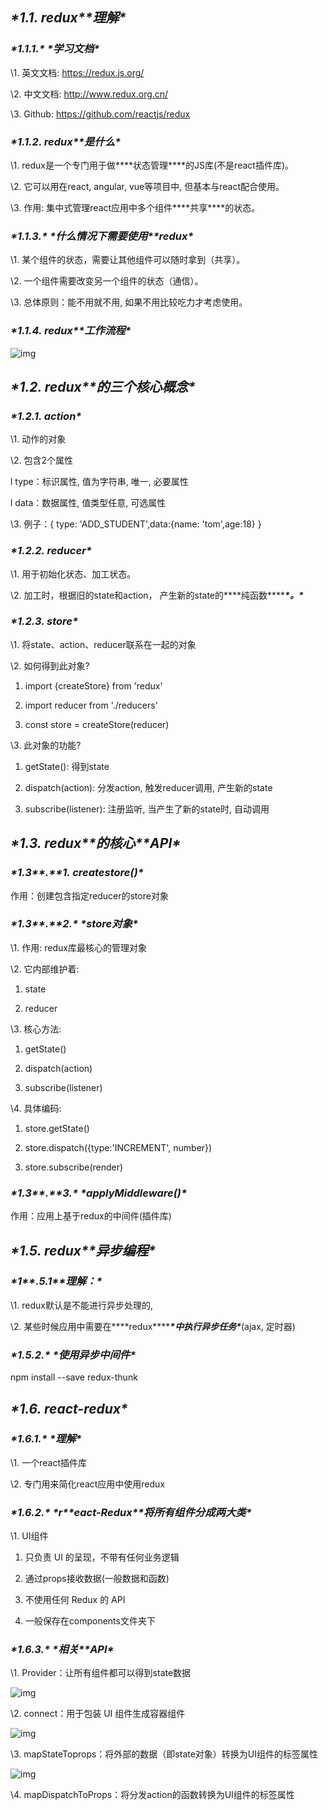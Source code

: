 ## ***\*1.1. redux\*******\*理解\****

### ***\*1.1.1.\**** ***\*学习文档\****

\1. 英文文档: https://redux.js.org/

\2. 中文文档: http://www.redux.org.cn/

\3. Github: https://github.com/reactjs/redux

### ***\*1.1.2. redux\*******\*是什么\****

\1. redux是一个专门用于做***\*状态管理\****的JS库(不是react插件库)。

\2. 它可以用在react, angular, vue等项目中, 但基本与react配合使用。

\3. 作用: 集中式管理react应用中多个组件***\*共享\****的状态。

### ***\*1.1.3.\**** ***\*什么情况下需要使用\*******\*redux\****

\1. 某个组件的状态，需要让其他组件可以随时拿到（共享）。

\2. 一个组件需要改变另一个组件的状态（通信）。

\3. 总体原则：能不用就不用, 如果不用比较吃力才考虑使用。

### ***\*1.1.4. redux\*******\*工作流程\****

![img](file:///C:\Users\susu\AppData\Local\Temp\ksohtml\wpsF63.tmp.jpg) 

## ***\*1.2. redux\*******\*的三个核心概念\****

### ***\*1.2.1. action\****

\1. 动作的对象

\2. 包含2个属性

l type：标识属性, 值为字符串, 唯一, 必要属性

l data：数据属性, 值类型任意, 可选属性

\3. 例子：{ type: 'ADD_STUDENT',data:{name: 'tom',age:18} }

### ***\*1.2.2. reducer\****

\1. 用于初始化状态、加工状态。

\2. 加工时，根据旧的state和action， 产生新的state的***\*纯函数\*******\*。\****

### ***\*1.2.3. store\****

\1. 将state、action、reducer联系在一起的对象

\2. 如何得到此对象?

1) import {createStore} from 'redux'

2) import reducer from './reducers'

3) const store = createStore(reducer)

\3. 此对象的功能?

1) getState(): 得到state

2) dispatch(action): 分发action, 触发reducer调用, 产生新的state

3) subscribe(listener): 注册监听, 当产生了新的state时, 自动调用

## ***\*1.3. redux\*******\*的核心\*******\*API\****

### ***\*1.3\*******\*.\*******\*1. createstore()\****

作用：创建包含指定reducer的store对象

### ***\*1.3\*******\*.\*******\*2.\**** ***\*store对象\****

\1. 作用: redux库最核心的管理对象

\2. 它内部维护着:

1) state

2) reducer

\3. 核心方法:

1) getState()

2) dispatch(action)

3) subscribe(listener)

\4. 具体编码:

1) store.getState()

2) store.dispatch({type:'INCREMENT', number})

3) store.subscribe(render)

### ***\*1.3\*******\*.\*******\*3.\**** ***\*applyMiddleware()\****

作用：应用上基于redux的中间件(插件库)

## ***\*1.5. redux\*******\*异步编程\****

### ***\*1\*******\*.5.1\*******\*理解：\****

\1. redux默认是不能进行异步处理的, 

\2. 某些时候应用中需要在***\*redux\*******\*中执行异步任务\****(ajax, 定时器)

### ***\*1.5.2.\**** ***\*使用异步中间件\****

npm install --save redux-thunk

## ***\*1.6. react-redux\****

### ***\*1.6.1.\**** ***\*理解\****

\1. 一个react插件库

\2. 专门用来简化react应用中使用redux

### ***\*1.6.2.\**** ***\*r\*******\*eact-Redux\*******\*将所有组件分成两大类\****

\1. UI组件

1) 只负责 UI 的呈现，不带有任何业务逻辑

2) 通过props接收数据(一般数据和函数)

3) 不使用任何 Redux 的 API

4) 一般保存在components文件夹下

### ***\*1.6.3.\**** ***\*相关\*******\*API\****

\1. Provider：让所有组件都可以得到state数据

![img](file:///C:\Users\susu\AppData\Local\Temp\ksohtml\wpsF65.tmp.png)

\2. connect：用于包装 UI 组件生成容器组件

![img](file:///C:\Users\susu\AppData\Local\Temp\ksohtml\wpsF66.tmp.png)

\3. mapStateToprops：将外部的数据（即state对象）转换为UI组件的标签属性

![img](file:///C:\Users\susu\AppData\Local\Temp\ksohtml\wpsF76.tmp.png)

\4. mapDispatchToProps：将分发action的函数转换为UI组件的标签属性

